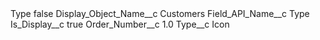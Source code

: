 <?xml version="1.0" encoding="UTF-8"?>
<CustomMetadata xmlns="http://soap.sforce.com/2006/04/metadata" xmlns:xsi="http://www.w3.org/2001/XMLSchema-instance" xmlns:xsd="http://www.w3.org/2001/XMLSchema">
    <label>Type</label>
    <protected>false</protected>
    <values>
        <field>Display_Object_Name__c</field>
        <value xsi:type="xsd:string">Customers</value>
    </values>
    <values>
        <field>Field_API_Name__c</field>
        <value xsi:type="xsd:string">Type</value>
    </values>
    <values>
        <field>Is_Display__c</field>
        <value xsi:type="xsd:boolean">true</value>
    </values>
    <values>
        <field>Order_Number__c</field>
        <value xsi:type="xsd:double">1.0</value>
    </values>
    <values>
        <field>Type__c</field>
        <value xsi:type="xsd:string">Icon</value>
    </values>
</CustomMetadata>
